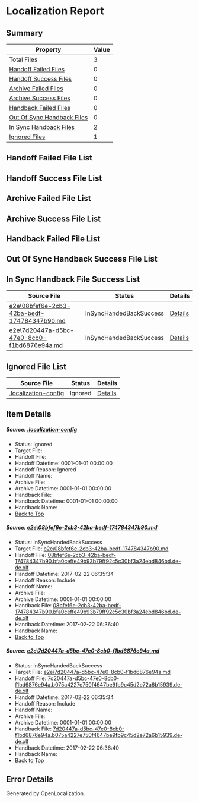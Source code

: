 # <a name='report-top'></a> Localization Report

## Summary
 Property | Value 
 -------- | ----- 
 Total Files | 3
[ Handoff Failed Files ](#handoff-failed-list)| 0
[ Handoff Success Files ](#handoff-success-list)| 0
[ Archive Failed Files ](#archive-failed-list)| 0
[ Archive Success Files ](#archive-success-list)| 0
[ Handback Failed Files ](#handback-failed-list)| 0
[ Out Of Sync Handback Files ](#outofsync-handback-success-list)| 0
[ In Sync Handback Files ](#insync-handback-success-list)| 2
[ Ignored Files ](#ignored-list)| 1

## <a name='handoff-failed-list'></a> Handoff Failed File List

## <a name='handoff-success-list'></a> Handoff Success File List

## <a name='archive-failed-list'></a> Archive Failed File List

## <a name='archive-success-list'></a> Archive Success File List

## <a name='handback-failed-list'></a> Handback Failed File List

## <a name='outofsync-handback-success-list'></a> Out Of Sync Handback Success File List

## <a name='insync-handback-success-list'></a> In Sync Handback File Success List
 Source File | Status | Details 
 ----------- | ------ | ------- 
 [e2e\08bfef6e-2cb3-42ba-bedf-174784347b90.md](https://github.com/OpenLocalizationTestOrg/ol-test4/blob/12085467c802ba7253834e83625c8e513b92316f/e2e/08bfef6e-2cb3-42ba-bedf-174784347b90.md) | InSyncHandedBackSuccess | [Details](#0260921c87397ddc21575919b532f401fe4359871)
 [e2e\7d20447a-d5bc-47e0-8cb0-f1bd6876e94a.md](https://github.com/OpenLocalizationTestOrg/ol-test4/blob/12085467c802ba7253834e83625c8e513b92316f/e2e/7d20447a-d5bc-47e0-8cb0-f1bd6876e94a.md) | InSyncHandedBackSuccess | [Details](#3e0a99494f3132d3ecd9303ee1f7bc4844e61f402)

## <a name='ignored-list'></a> Ignored File List
 Source File | Status | Details 
 ----------- | ------ | ------- 
 [.localization-config](https://github.com/OpenLocalizationTestOrg/ol-test4/blob/12085467c802ba7253834e83625c8e513b92316f/.localization-config) | Ignored | [Details](#cb0632cf59c1387fc1742bfb9fa3c47f87e2e5c90)

## Item Details
##### <a name='cb0632cf59c1387fc1742bfb9fa3c47f87e2e5c90'></a> Source: [.localization-config](https://github.com/OpenLocalizationTestOrg/ol-test4/blob/12085467c802ba7253834e83625c8e513b92316f/.localization-config)
* Status: Ignored
* Target File: 
* Handoff File: 
* Handoff Datetime: 0001-01-01 00:00:00
* Handoff Reason: Ignored
* Handoff Name: 
* Archive File: 
* Archive Datetime: 0001-01-01 00:00:00
* Handback File: 
* Handback Datetime: 0001-01-01 00:00:00
* Handback Name: 
* [Back to Top](#report-top)

##### <a name='0260921c87397ddc21575919b532f401fe4359871'></a> Source: [e2e\08bfef6e-2cb3-42ba-bedf-174784347b90.md](https://github.com/OpenLocalizationTestOrg/ol-test4/blob/12085467c802ba7253834e83625c8e513b92316f/e2e/08bfef6e-2cb3-42ba-bedf-174784347b90.md)
* Status: InSyncHandedBackSuccess
* Target File: [e2e\08bfef6e-2cb3-42ba-bedf-174784347b90.md](https://github.com/OpenLocalizationTestOrg/ol-test4-dede/blob/c82459e509e46a7054a3c8dc3c2550e847b1365f/e2e/08bfef6e-2cb3-42ba-bedf-174784347b90.md)
* Handoff File: [08bfef6e-2cb3-42ba-bedf-174784347b90.bfa0ceffe49b93b79ff92c5c30bf3a24ebd846bd.de-de.xlf](https://github.com/OpenLocalizationTestOrg/ol-test4-handoff/blob/a79364a195fc991b588acb3e3bbef56c2504a206/ol-handoff/OpenLocalizationTestOrg/ol-test4-dede/xinjiang/ht/08bfef6e-2cb3-42ba-bedf-174784347b90.bfa0ceffe49b93b79ff92c5c30bf3a24ebd846bd.de-de.xlf)
* Handoff Datetime: 2017-02-22 06:35:34
* Handoff Reason: Include
* Handoff Name: 
* Archive File: 
* Archive Datetime: 0001-01-01 00:00:00
* Handback File: [08bfef6e-2cb3-42ba-bedf-174784347b90.bfa0ceffe49b93b79ff92c5c30bf3a24ebd846bd.de-de.xlf](https://github.com/OpenLocalizationTestOrg/ol-test4-handback/blob/1e46a71e34f1c84c12e61d725a2d7e34981eda3d/ol-handback/OpenLocalizationTestOrg/ol-test4-dede/xinjiang/ht/08bfef6e-2cb3-42ba-bedf-174784347b90.bfa0ceffe49b93b79ff92c5c30bf3a24ebd846bd.de-de.xlf)
* Handback Datetime: 2017-02-22 06:36:40
* Handback Name: 
* [Back to Top](#report-top)

##### <a name='3e0a99494f3132d3ecd9303ee1f7bc4844e61f402'></a> Source: [e2e\7d20447a-d5bc-47e0-8cb0-f1bd6876e94a.md](https://github.com/OpenLocalizationTestOrg/ol-test4/blob/12085467c802ba7253834e83625c8e513b92316f/e2e/7d20447a-d5bc-47e0-8cb0-f1bd6876e94a.md)
* Status: InSyncHandedBackSuccess
* Target File: [e2e\7d20447a-d5bc-47e0-8cb0-f1bd6876e94a.md](https://github.com/OpenLocalizationTestOrg/ol-test4-dede/blob/c82459e509e46a7054a3c8dc3c2550e847b1365f/e2e/7d20447a-d5bc-47e0-8cb0-f1bd6876e94a.md)
* Handoff File: [7d20447a-d5bc-47e0-8cb0-f1bd6876e94a.b075a4227e750f4647be9fb9c45d2e72a6b15939.de-de.xlf](https://github.com/OpenLocalizationTestOrg/ol-test4-handoff/blob/a79364a195fc991b588acb3e3bbef56c2504a206/ol-handoff/OpenLocalizationTestOrg/ol-test4-dede/xinjiang/ht/7d20447a-d5bc-47e0-8cb0-f1bd6876e94a.b075a4227e750f4647be9fb9c45d2e72a6b15939.de-de.xlf)
* Handoff Datetime: 2017-02-22 06:35:34
* Handoff Reason: Include
* Handoff Name: 
* Archive File: 
* Archive Datetime: 0001-01-01 00:00:00
* Handback File: [7d20447a-d5bc-47e0-8cb0-f1bd6876e94a.b075a4227e750f4647be9fb9c45d2e72a6b15939.de-de.xlf](https://github.com/OpenLocalizationTestOrg/ol-test4-handback/blob/1e46a71e34f1c84c12e61d725a2d7e34981eda3d/ol-handback/OpenLocalizationTestOrg/ol-test4-dede/xinjiang/ht/7d20447a-d5bc-47e0-8cb0-f1bd6876e94a.b075a4227e750f4647be9fb9c45d2e72a6b15939.de-de.xlf)
* Handback Datetime: 2017-02-22 06:36:40
* Handback Name: 
* [Back to Top](#report-top)


## Error Details

Generated by OpenLocalization.
